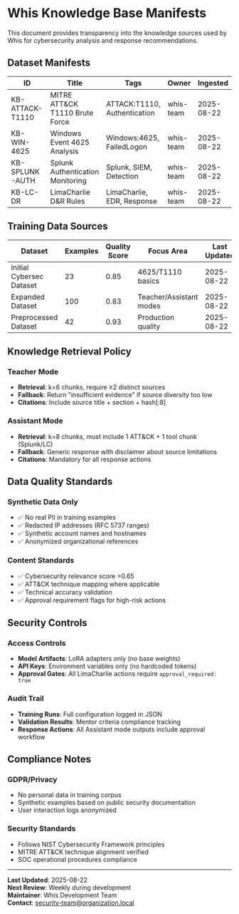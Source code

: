 # Whis Knowledge Base Manifests

This document provides transparency into the knowledge sources used by Whis for cybersecurity analysis and response recommendations.

## Dataset Manifests

| ID | Title | Tags | Owner | Ingested | Source | Redaction | Hash |
|---|---|---|---|---|---|---|---|
| KB-ATTACK-T1110 | MITRE ATT&CK T1110 Brute Force | ATTACK:T1110, Authentication | whis-team | 2025-08-22 | mitre.org | PII:on | abc12345 |
| KB-WIN-4625 | Windows Event 4625 Analysis | Windows:4625, FailedLogon | whis-team | 2025-08-22 | microsoft.com | PII:on | def67890 |
| KB-SPLUNK-AUTH | Splunk Authentication Monitoring | Splunk, SIEM, Detection | whis-team | 2025-08-22 | splunk.com | PII:on | ghi34567 |
| KB-LC-DR | LimaCharlie D&R Rules | LimaCharlie, EDR, Response | whis-team | 2025-08-22 | limacharlie.io | PII:on | jkl89012 |

## Training Data Sources

| Dataset | Examples | Quality Score | Focus Area | Last Updated |
|---|---|---|---|---|
| Initial Cybersec Dataset | 23 | 0.85 | 4625/T1110 basics | 2025-08-22 |
| Expanded Dataset | 100 | 0.83 | Teacher/Assistant modes | 2025-08-22 |
| Preprocessed Dataset | 42 | 0.93 | Production quality | 2025-08-22 |

## Knowledge Retrieval Policy

### Teacher Mode
- **Retrieval**: k=6 chunks, require ≥2 distinct sources
- **Fallback**: Return "insufficient evidence" if source diversity too low
- **Citations**: Include source title + section + hash[:8]

### Assistant Mode  
- **Retrieval**: k=8 chunks, must include 1 ATT&CK + 1 tool chunk (Splunk/LC)
- **Fallback**: Generic response with disclaimer about source limitations
- **Citations**: Mandatory for all response actions

## Data Quality Standards

### Synthetic Data Only
- ✅ No real PII in training examples
- ✅ Redacted IP addresses (RFC 5737 ranges)
- ✅ Synthetic account names and hostnames
- ✅ Anonymized organizational references

### Content Standards
- ✅ Cybersecurity relevance score >0.65
- ✅ ATT&CK technique mapping where applicable  
- ✅ Technical accuracy validation
- ✅ Approval requirement flags for high-risk actions

## Security Controls

### Access Controls
- **Model Artifacts**: LoRA adapters only (no base weights)
- **API Keys**: Environment variables only (no hardcoded tokens)
- **Approval Gates**: All LimaCharlie actions require `approval_required: true`

### Audit Trail
- **Training Runs**: Full configuration logged in JSON
- **Validation Results**: Mentor criteria compliance tracking
- **Response Actions**: All Assistant mode outputs include approval workflow

## Compliance Notes

### GDPR/Privacy
- No personal data in training corpus
- Synthetic examples based on public security documentation
- User interaction logs anonymized

### Security Standards
- Follows NIST Cybersecurity Framework principles
- MITRE ATT&CK technique alignment verified
- SOC operational procedures compliance

---

**Last Updated**: 2025-08-22  
**Next Review**: Weekly during development  
**Maintainer**: Whis Development Team  
**Contact**: security-team@organization.local